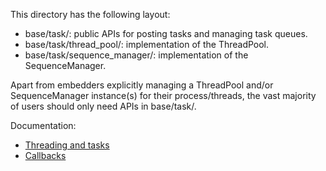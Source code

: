 This directory has the following layout:
- base/task/: public APIs for posting tasks and managing task queues.
- base/task/thread_pool/: implementation of the ThreadPool.
- base/task/sequence_manager/: implementation of the SequenceManager.

Apart from embedders explicitly managing a ThreadPool and/or SequenceManager
instance(s) for their process/threads, the vast majority of users should only
need APIs in base/task/.

Documentation:

* [Threading and tasks](/docs/threading_and_tasks.md)
* [Callbacks](/docs/callback.md)
